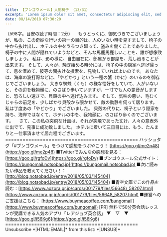 ```yaml
---
title: 【ブンゴウメール】人間椅子 （13/31）
excerpt: 'Lorem ipsum dolor sit amet, consectetur adipiscing elit, sed do eiusmod tempor incididunt ut labore et dolore magna aliqua. Praesent elementum facilisis leo vel fringilla est ullamcorper eget. At imperdiet dui accumsan sit amet nulla facilisi morbi tempus.'
date: 08/14/2018 07:30:20
---
```


（598字。目安の読了時間：2分） 　もうとっくに、御気づきでございましょうが、私の、この奇妙な行いの第一の目的は、人のいない時を見すまして、椅子の中から抜け出し、ホテルの中をうろつき廻って、盗みを働くことでありました。 椅子の中に人間が隠れていようなどと、そんな馬鹿馬鹿しいことを、誰が想像致しましょう。 私は、影の様に、自由自在に、部屋から部屋を、荒し廻ることが出来ます。 そして、人々が、騒ぎ始める時分には、椅子の中の隠家へ逃げ帰って、息を潜めて、彼等の間抜けな捜索を、見物していればよいのです。 あなたは、海岸の波打際などに、「やどかり」という一種の蟹（かに）のいるのを御存じでございましょう。 大きな蜘蛛（くも）の様な恰好をしていて、人がいないと、その辺を我物顔に、のさばり歩いていますが、一寸でも人の跫音がしますと、恐ろしい速さで、貝殻の中へ逃げ込みます。 そして、気味の悪い、毛むくじゃらの前足を、少しばかり貝殻から覗かせて、敵の動静を伺って居ります。 私は丁度あの「やどかり」でございました。 貝殻の代りに、椅子という隠家を持ち、海岸ではなくて、ホテルの中を、我物顔に、のさばり歩くのでございます。 　さて、この私の突飛な計画は、それが突飛であった丈け、人々の意表外に出でて、見事に成功致しました。 ホテルに着いて三日目には、もう、たんまりと一仕事済ませて居た程でございます。 ============================================== ハッシュタグ「#ブンゴウメール」をつけて感想をつぶやこう！ [https://goo.gl/me2p48](https://goo.gl/me2p48) ■Twitterでみんなの感想を見る：[https://goo.gl/rgfoDv](https://goo.gl/rgfoDv) ■ブンゴウメール公式サイト：[https://bungomail.notsobad.jp](https://bungomail.notsobad.jp) ■次に読みたい作品を教えてください！：[http://blog.notsobad.jp/entry/2018/05/03/145404](http://blog.notsobad.jp/entry/2018/05/03/145404) ■青空文庫でこの作品を読む：[https://www.aozora.gr.jp/cards/001779/files/56648\_58207.html](https://www.aozora.gr.jp/cards/001779/files/56648_58207.html) ■運営へのご支援はこちら： [https://www.buymeacoffee.com/bungomail](https://www.buymeacoffee.com/bungomail) \[PR\] 無料で50分英会話レッスンが受講できる人気のアプリ「レアジョブ英会話」 ▼　▽　▼ [https://goo.gl/i56Kg6](https://goo.gl/i56Kg6) ============================================== Unsubscribe \*|HTML:EMAIL|\* from this list: \*|UNSUB|\*